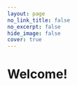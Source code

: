 ```yaml
---
layout: page
no_link_title: false 
no_excerpt: false 
hide_image: false
cover: true
---
```


# Welcome!


